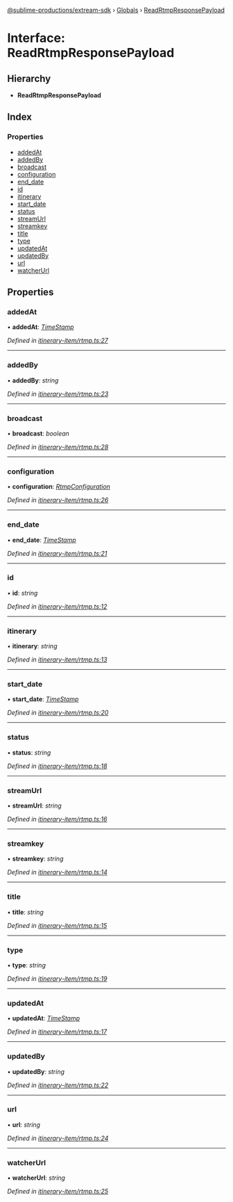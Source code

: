 [@sublime-productions/extream-sdk](../README.md) › [Globals](../globals.md) › [ReadRtmpResponsePayload](readrtmpresponsepayload.md)

# Interface: ReadRtmpResponsePayload

## Hierarchy

* **ReadRtmpResponsePayload**

## Index

### Properties

* [addedAt](readrtmpresponsepayload.md#addedat)
* [addedBy](readrtmpresponsepayload.md#addedby)
* [broadcast](readrtmpresponsepayload.md#broadcast)
* [configuration](readrtmpresponsepayload.md#configuration)
* [end_date](readrtmpresponsepayload.md#end_date)
* [id](readrtmpresponsepayload.md#id)
* [itinerary](readrtmpresponsepayload.md#itinerary)
* [start_date](readrtmpresponsepayload.md#start_date)
* [status](readrtmpresponsepayload.md#status)
* [streamUrl](readrtmpresponsepayload.md#streamurl)
* [streamkey](readrtmpresponsepayload.md#streamkey)
* [title](readrtmpresponsepayload.md#title)
* [type](readrtmpresponsepayload.md#type)
* [updatedAt](readrtmpresponsepayload.md#updatedat)
* [updatedBy](readrtmpresponsepayload.md#updatedby)
* [url](readrtmpresponsepayload.md#url)
* [watcherUrl](readrtmpresponsepayload.md#watcherurl)

## Properties

###  addedAt

• **addedAt**: *[TimeStamp](timestamp.md)*

*Defined in [itinerary-item/rtmp.ts:27](https://github.com/Extream-SaaS/ex-sdk/blob/be861a6/src/itinerary-item/rtmp.ts#L27)*

___

###  addedBy

• **addedBy**: *string*

*Defined in [itinerary-item/rtmp.ts:23](https://github.com/Extream-SaaS/ex-sdk/blob/be861a6/src/itinerary-item/rtmp.ts#L23)*

___

###  broadcast

• **broadcast**: *boolean*

*Defined in [itinerary-item/rtmp.ts:28](https://github.com/Extream-SaaS/ex-sdk/blob/be861a6/src/itinerary-item/rtmp.ts#L28)*

___

###  configuration

• **configuration**: *[RtmpConfiguration](rtmpconfiguration.md)*

*Defined in [itinerary-item/rtmp.ts:26](https://github.com/Extream-SaaS/ex-sdk/blob/be861a6/src/itinerary-item/rtmp.ts#L26)*

___

###  end_date

• **end_date**: *[TimeStamp](timestamp.md)*

*Defined in [itinerary-item/rtmp.ts:21](https://github.com/Extream-SaaS/ex-sdk/blob/be861a6/src/itinerary-item/rtmp.ts#L21)*

___

###  id

• **id**: *string*

*Defined in [itinerary-item/rtmp.ts:12](https://github.com/Extream-SaaS/ex-sdk/blob/be861a6/src/itinerary-item/rtmp.ts#L12)*

___

###  itinerary

• **itinerary**: *string*

*Defined in [itinerary-item/rtmp.ts:13](https://github.com/Extream-SaaS/ex-sdk/blob/be861a6/src/itinerary-item/rtmp.ts#L13)*

___

###  start_date

• **start_date**: *[TimeStamp](timestamp.md)*

*Defined in [itinerary-item/rtmp.ts:20](https://github.com/Extream-SaaS/ex-sdk/blob/be861a6/src/itinerary-item/rtmp.ts#L20)*

___

###  status

• **status**: *string*

*Defined in [itinerary-item/rtmp.ts:18](https://github.com/Extream-SaaS/ex-sdk/blob/be861a6/src/itinerary-item/rtmp.ts#L18)*

___

###  streamUrl

• **streamUrl**: *string*

*Defined in [itinerary-item/rtmp.ts:16](https://github.com/Extream-SaaS/ex-sdk/blob/be861a6/src/itinerary-item/rtmp.ts#L16)*

___

###  streamkey

• **streamkey**: *string*

*Defined in [itinerary-item/rtmp.ts:14](https://github.com/Extream-SaaS/ex-sdk/blob/be861a6/src/itinerary-item/rtmp.ts#L14)*

___

###  title

• **title**: *string*

*Defined in [itinerary-item/rtmp.ts:15](https://github.com/Extream-SaaS/ex-sdk/blob/be861a6/src/itinerary-item/rtmp.ts#L15)*

___

###  type

• **type**: *string*

*Defined in [itinerary-item/rtmp.ts:19](https://github.com/Extream-SaaS/ex-sdk/blob/be861a6/src/itinerary-item/rtmp.ts#L19)*

___

###  updatedAt

• **updatedAt**: *[TimeStamp](timestamp.md)*

*Defined in [itinerary-item/rtmp.ts:17](https://github.com/Extream-SaaS/ex-sdk/blob/be861a6/src/itinerary-item/rtmp.ts#L17)*

___

###  updatedBy

• **updatedBy**: *string*

*Defined in [itinerary-item/rtmp.ts:22](https://github.com/Extream-SaaS/ex-sdk/blob/be861a6/src/itinerary-item/rtmp.ts#L22)*

___

###  url

• **url**: *string*

*Defined in [itinerary-item/rtmp.ts:24](https://github.com/Extream-SaaS/ex-sdk/blob/be861a6/src/itinerary-item/rtmp.ts#L24)*

___

###  watcherUrl

• **watcherUrl**: *string*

*Defined in [itinerary-item/rtmp.ts:25](https://github.com/Extream-SaaS/ex-sdk/blob/be861a6/src/itinerary-item/rtmp.ts#L25)*
